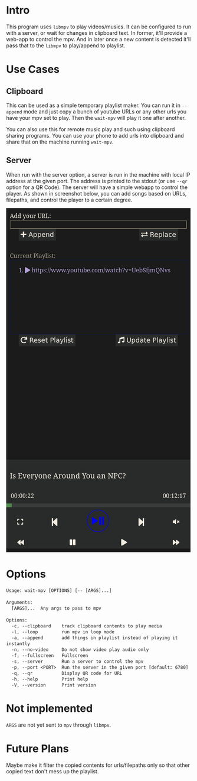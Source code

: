 # Intro
This program uses `libmpv` to play videos/musics. It can be configured to run with a server, or wait for changes in clipboard text. In former, it'll provide a web-app to control the mpv. And in later once a new content is detected it'll pass that to the `libmpv` to play/append to playlist.

# Use Cases
## Clipboard
This can be used as a simple temporary playlist maker. You can run it in `--append` mode and just copy a bunch of youtube URLs or any other urls you have your mpv set to play. Then the `wait-mpv` will play it one after another.

You can also use this for remote music play and such using clipboard sharing programs. You can use your phone to add urls into clipboard and share that on the machine running `wait-mpv`.

## Server
When run with the server option, a server is run in the machine with local IP address at the given port. The address is printed to the stdout (or use `--qr` option for a QR Code). The server will have a simple webapp to control the player. As shown in screenshot below, you can add songs based on URLs, filepaths, and control the player to a certain degree.

![Screenshot of the Wait MPV Webapp](./screenshot.png)

# Options

    Usage: wait-mpv [OPTIONS] [-- [ARGS]...]
    
    Arguments:
      [ARGS]...  Any args to pass to mpv
    
    Options:
      -c, --clipboard    track clipboard contents to play media
      -l, --loop         run mpv in loop mode
      -a, --append       add things in playlist instead of playing it instantly
      -n, --no-video     Do not show video play audio only
      -f, --fullscreen   Fullscreen
      -s, --server       Run a server to control the mpv
      -p, --port <PORT>  Run the server in the given port [default: 6780]
      -q, --qr           Display QR code for URL
      -h, --help         Print help
      -V, --version      Print version

# Not implemented
`ARGS` are not yet sent to `mpv` through `libmpv`.

# Future Plans
Maybe make it filter the copied contents for urls/filepaths only so that other copied text don't mess up the playlist.
